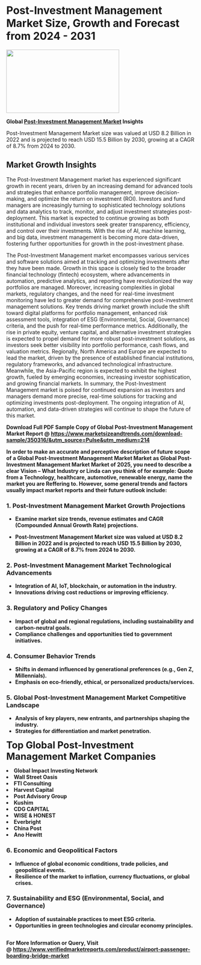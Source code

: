 <H1>Post-Investment Management Market Size, Growth and Forecast from 2024 - 2031</H1><img class="aligncenter size-medium wp-image-584254" src="https://thirdeyenews.in/wp-content/uploads/2024/09/Global-Market-Research-300x168.jpeg" alt="" width="300" height="168" /><p><strong>Global&nbsp;<a href="https://www.marketsizeandtrends.com/download-sample/350316/&amp;utm_source=Pulse&amp;utm_medium=214">Post-Investment Management Market</a> Insights</strong></p><p>Post-Investment Management Market size was valued at USD 8.2 Billion in 2022 and is projected to reach USD 15.5 Billion by 2030, growing at a CAGR of 8.7% from 2024 to 2030.</p><p><h2>Market Growth Insights</h2> <p>The Post-Investment Management market has experienced significant growth in recent years, driven by an increasing demand for advanced tools and strategies that enhance portfolio management, improve decision-making, and optimize the return on investment (ROI). Investors and fund managers are increasingly turning to sophisticated technology solutions and data analytics to track, monitor, and adjust investment strategies post-deployment. This market is expected to continue growing as both institutional and individual investors seek greater transparency, efficiency, and control over their investments. With the rise of AI, machine learning, and big data, investment management is becoming more data-driven, fostering further opportunities for growth in the post-investment phase.</p> <p><strong></strong></p> <p>The Post-Investment Management market encompasses various services and software solutions aimed at tracking and optimizing investments after they have been made. Growth in this space is closely tied to the broader financial technology (fintech) ecosystem, where advancements in automation, predictive analytics, and reporting have revolutionized the way portfolios are managed. Moreover, increasing complexities in global markets, regulatory changes, and the need for real-time investment monitoring have led to greater demand for comprehensive post-investment management solutions. Key trends driving market growth include the shift toward digital platforms for portfolio management, enhanced risk assessment tools, integration of ESG (Environmental, Social, Governance) criteria, and the push for real-time performance metrics. Additionally, the rise in private equity, venture capital, and alternative investment strategies is expected to propel demand for more robust post-investment solutions, as investors seek better visibility into portfolio performance, cash flows, and valuation metrics. Regionally, North America and Europe are expected to lead the market, driven by the presence of established financial institutions, regulatory frameworks, and advanced technological infrastructure. Meanwhile, the Asia-Pacific region is expected to exhibit the highest growth, fueled by emerging economies, increasing investor sophistication, and growing financial markets. In summary, the Post-Investment Management market is poised for continued expansion as investors and managers demand more precise, real-time solutions for tracking and optimizing investments post-deployment. The ongoing integration of AI, automation, and data-driven strategies will continue to shape the future of this market.</p> <p><strong></p><p><span class=""><strong>Download Full PDF Sample Copy of Global Post-Investment Management Market Report</strong> @ <a href="https://www.marketsizeandtrends.com/download-sample/350316/&amp;utm_source=Pulse&amp;utm_medium=214" target="_blank">https://www.marketsizeandtrends.com/download-sample/350316/&amp;utm_source=Pulse&amp;utm_medium=214</a></span></p><p>In order to make an accurate and perceptive description of future scope of a Global&nbsp;Post-Investment Management Market Market as Global&nbsp;Post-Investment Management Market Market of 2025, you need to describe a clear Vision &ndash; What Industry or Linda can you think of for example: Quote from a Technology, healthcare, automotive, renewable energy, name the market you are Reffering to. However, some general trends and factors usually impact market reports and their future outlook include:</p><h3>1.&nbsp;<strong>Post-Investment Management Market Growth Projections</strong></h3><ul><li>Examine market size trends, revenue estimates and CAGR (Compounded Annual Growth Rate) projections.</li><li><p>Post-Investment Management Market size was valued at USD 8.2 Billion in 2022 and is projected to reach USD 15.5 Billion by 2030, growing at a CAGR of 8.7% from 2024 to 2030.</p></li></ul><h3>2.&nbsp;<strong>Post-Investment Management Market Technological Advancements</strong></h3><ul><li>Integration of AI, IoT, blockchain, or automation in the industry.</li><li>Innovations driving cost reductions or improving efficiency.</li></ul><h3>3.&nbsp;<strong>Regulatory and Policy Changes</strong></h3><ul><li>Impact of global and regional regulations, including sustainability and carbon-neutral goals.</li><li>Compliance challenges and opportunities tied to government initiatives.</li></ul><h3>4.&nbsp;<strong>Consumer Behavior Trends</strong></h3><ul><li>Shifts in demand influenced by generational preferences (e.g., Gen Z, Millennials).</li><li>Emphasis on eco-friendly, ethical, or personalized products/services.</li></ul><h3>5.&nbsp;<strong>Global Post-Investment Management Market Competitive Landscape</strong></h3><ul><li>Analysis of key players, new entrants, and partnerships shaping the industry.</li><li>Strategies for differentiation and market penetration.</li></ul><p data-pm-slice="1 1 []"><span style="color: inherit; font-family: inherit; font-size: 25px;">Top Global Post-Investment Management Market Companies</span></p><div class="" data-test-id=""><p><li>Global Impact Investing Network</li><li> Wall Street Oasis</li><li> FTI Consulting</li><li> Harvest Capital</li><li> Post Advisory Group</li><li> Kushim</li><li> CDG CAPITAL</li><li> WISE & HONEST</li><li> Everbright</li><li> China Post</li><li> Ano Hewitt</li></p></div><h3>6.&nbsp;<strong>Economic and Geopolitical Factors</strong></h3><ul><li>Influence of global economic conditions, trade policies, and geopolitical events.</li><li>Resilience of the market to inflation, currency fluctuations, or global crises.</li></ul><h3>7.&nbsp;<strong>Sustainability and ESG (Environmental, Social, and Governance)</strong></h3><ul><li>Adoption of sustainable practices to meet ESG criteria.</li><li>Opportunities in green technologies and circular economy principles.</li></ul><h2><strong style="font-size: 14px;">For More Information or Query, Visit @&nbsp;</strong><a style="background-color: #ffffff; font-size: 14px;" href="https://www.marketsizeandtrends.com/report/post-investment-management-market/" target="_blank">https://www.verifiedmarketreports.com/product/airport-passenger-boarding-bridge-market</a></h2>
